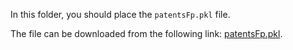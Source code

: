In this folder, you should place the `patentsFp.pkl` file. 

The file can be downloaded from the following link: [patentsFp.pkl](https://drive.google.com/file/d/1Ry2u9kmfEN6donEtUWlT3Dx1W4qho-hJ/view?usp=sharing). 